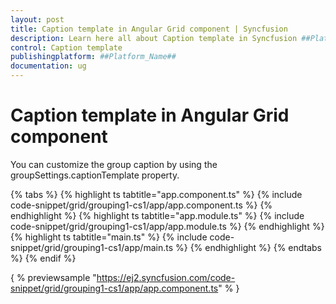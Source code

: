 ```yaml
---
layout: post
title: Caption template in Angular Grid component | Syncfusion
description: Learn here all about Caption template in Syncfusion ##Platform_Name## Grid component of Syncfusion Essential JS 2 and more.
control: Caption template 
publishingplatform: ##Platform_Name##
documentation: ug
---
```


# Caption template in Angular Grid component

You can customize the group caption by using the groupSettings.captionTemplate property.

{% tabs %}
{% highlight ts tabtitle="app.component.ts" %}
{% include code-snippet/grid/grouping1-cs1/app/app.component.ts %}
{% endhighlight %}
{% highlight ts tabtitle="app.module.ts" %}
{% include code-snippet/grid/grouping1-cs1/app/app.module.ts %}
{% endhighlight %}
{% highlight ts tabtitle="main.ts" %}
{% include code-snippet/grid/grouping1-cs1/app/main.ts %}
{% endhighlight %}
{% endtabs %}
{% endif %}
  
{ % previewsample "https://ej2.syncfusion.com/code-snippet/grid/grouping1-cs1/app/app.component.ts" % }